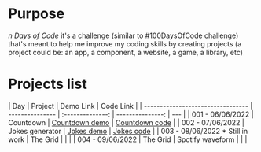 # Purpose

_n Days of Code_ it's a challenge (similar to #100DaysOfCode challenge) that's meant to help me improve my coding skills by creating projects (a project could be: an app, a component, a website, a game, a library, etc)

# Projects list

| Day                               | Project         |    Demo Link     |        Code Link |
| --------------------------------- | --------------- | :--------------: | ---------------: | --- |
| 001 - 06/06/2022                  | Countdown       | [Countdown demo] | [Countdown code] |
| 002 - 07/06/2022                  | Jokes generator |   [Jokes demo]   |     [Jokes code] |
| 003 - 08/06/2022 \* Still in work | The Grid        |                  |                  |
| 004 - 09/06/2022                  | The Grid        | Spotify waveform |                  |     |

[countdown demo]: https://trstefan.github.io/ndaysofcode/Countdown/index.html
[countdown code]: https://github.com/trstefan/ndaysofcode/tree/master/Countdown
[jokes demo]: https://trstefan.github.io/ndaysofcode/Jokes%20Generator/index.html
[jokes code]: https://github.com/trstefan/ndaysofcode/tree/master/Jokes%20Generator
